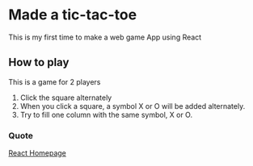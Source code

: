 # Made a tic-tac-toe

This is my first time to make a web game App using React

## How to play
This is a game for 2 players
1. Click the square alternately
2. When you click a square, a symbol X or O will be added alternately.
3. Try to fill one column with the same symbol, X or O.


### Quote
[React Homepage](https://ja.react.dev/learn/tutorial-tic-tac-toe)
